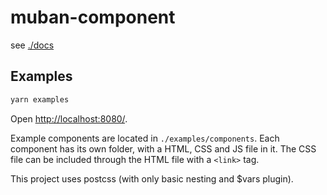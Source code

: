 # muban-component

see [./docs](./docs)

## Examples

```sh
yarn examples
```

Open [http://localhost:8080/](http://localhost:8080/).

Example components are located in `./examples/components`. Each component has its own folder,
with a HTML, CSS and JS file in it. The CSS file can be included through the HTML file with a
`<link>` tag.

This project uses postcss (with only basic nesting and $vars plugin).
